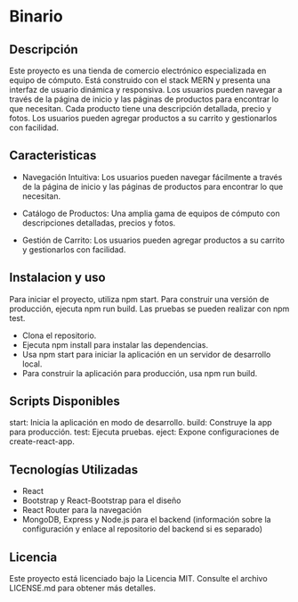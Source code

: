 # Binario

## Descripción

Este proyecto es una tienda de comercio electrónico especializada en equipo de cómputo. Está construido con el stack MERN y presenta una interfaz de usuario dinámica y responsiva. Los usuarios pueden navegar a través de la página de inicio y las páginas de productos para encontrar lo que necesitan. Cada producto tiene una descripción detallada, precio y fotos. Los usuarios pueden agregar productos a su carrito y gestionarlos con facilidad.

## Caracteristicas

* Navegación Intuitiva: Los usuarios pueden navegar fácilmente a través de la página de inicio y las páginas de productos para encontrar lo que necesitan.

* Catálogo de Productos: Una amplia gama de equipos de cómputo con descripciones detalladas, precios y fotos.

* Gestión de Carrito: Los usuarios pueden agregar productos a su carrito y gestionarlos con facilidad.

## Instalacion y uso

Para iniciar el proyecto, utiliza npm start. Para construir una versión de producción, ejecuta npm run build. Las pruebas se pueden realizar con npm test.

* Clona el repositorio.
* Ejecuta npm install para instalar las dependencias.
* Usa npm start para iniciar la aplicación en un servidor de desarrollo local.
* Para construir la aplicación para producción, usa npm run build.

## Scripts Disponibles

start: Inicia la aplicación en modo de desarrollo.
build: Construye la app para producción.
test: Ejecuta pruebas.
eject: Expone configuraciones de create-react-app.

## Tecnologías Utilizadas

* React
* Bootstrap y React-Bootstrap para el diseño
* React Router para la navegación
* MongoDB, Express y Node.js para el backend (información sobre la configuración y enlace al repositorio del backend si es separado)

## Licencia

Este proyecto está licenciado bajo la Licencia MIT. Consulte el archivo LICENSE.md para obtener más detalles.
